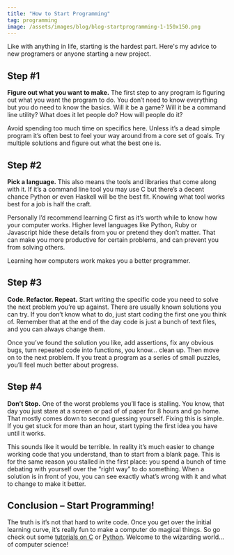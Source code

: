 ```yaml
---
title: "How to Start Programming"
tag: programming
image: /assets/images/blog/blog-startprogramming-1-150x150.png
---
```


Like with anything in life, starting is the hardest part. Here's my advice to new programers or anyone starting a new project.

## Step #1

**Figure out what you want to make.** The first step to any program is figuring out what you want the program to do. You don’t need to know everything but you do need to know the basics. Will it be a game? Will it be a command line utility? What does it let people do? How will people do it?

Avoid spending too much time on specifics here. Unless it’s a dead simple program it’s often best to feel your way around from a core set of goals. Try multiple solutions and figure out what the best one is.

## Step #2

**Pick a language.** This also means the tools and libraries that come along with it. If it’s a command line tool you may use C but there’s a decent chance Python or even Haskell will be the best fit. Knowing what tool works best for a job is half the craft.

Personally I’d recommend learning C first as it’s worth while to know how your computer works. Higher level languages like Python, Ruby or Javascript hide these details from you or pretend they don’t matter. That can make you more productive for certain problems, and can prevent you from solving others.

Learning how computers work makes you a better programmer.

## Step #3

**Code. Refactor. Repeat.** Start writing the specific code you need to solve the next problem you’re up against. There are usually known solutions you can try. If you don’t know what to do, just start coding the first one you think of. Remember that at the end of the day code is just a bunch of text files, and you can always change them.

Once you’ve found the solution you like, add assertions, fix any obvious bugs, turn repeated code into functions, you know… clean up. Then move on to the next problem. If you treat a program as a series of small puzzles, you’ll feel much better about progress.

## Step #4

**Don’t Stop.** One of the worst problems you’ll face is stalling. You know, that day you just stare at a screen or pad of of paper for 8 hours and go home. That mostly comes down to second guessing yourself. Fixing this is simple. If you get stuck for more than an hour, start typing the first idea you have until it works.

This sounds like it would be terrible. In reality it’s much easier to change working code that you understand, than to start from a blank page. This is for the same reason you stalled in the first place: you spend a bunch of time debating with yourself over the “right way” to do something. When a solution is in front of you, you can see exactly what’s wrong with it and what to change to make it better.

## Conclusion – Start Programming!

The truth is it’s not that hard to write code. Once you get over the initial learning curve, it’s really fun to make a computer do magical things. So go check out some [tutorials on C](http://www.learn-c.org/) or [Python](http://www.learnpython.org/). Welcome to the wizarding world… of computer science!